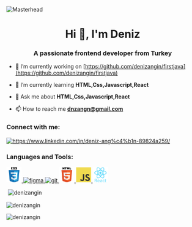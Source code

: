 ![Masterhead](https://media.licdn.com/dms/image/v2/D4D16AQHwvoZZwO1diQ/profile-displaybackgroundimage-shrink_350_1400/profile-displaybackgroundimage-shrink_350_1400/0/1724444793257?e=1729728000&v=beta&t=HIh2oN-kRGp-G661cu8i183Wh8LJOKTY6aFRKHvpWRs)

<h1 align="center">Hi 👋, I'm Deniz</h1>
<h3 align="center">A passionate frontend developer from Turkey</h3>



- 🔭 I’m currently working on [https://github.com/denizangin/firstjava](https://github.com/denizangin/firstjava)

- 🌱 I’m currently learning **HTML,Css,Javascript,React**

- 💬 Ask me about **HTML,Css,Javascript,React**

- 📫 How to reach me **dnzangn@gmail.com**

<h3 align="left">Connect with me:</h3>
<p align="left">
<a href="https://www.linkedin.com/in/deniz-ang%C4%B1n-89824a259/" target="blank"><img align="center" src="https://raw.githubusercontent.com/rahuldkjain/github-profile-readme-generator/master/src/images/icons/Social/linked-in-alt.svg" alt="https://www.linkedin.com/in/deniz-ang%c4%b1n-89824a259/" height="30" width="40" /></a>
</p>

<h3 align="left">Languages and Tools:</h3>
<p align="left"> <a href="https://www.w3schools.com/css/" target="_blank" rel="noreferrer"> <img src="https://raw.githubusercontent.com/devicons/devicon/master/icons/css3/css3-original-wordmark.svg" alt="css3" width="40" height="40"/> </a> <a href="https://www.figma.com/" target="_blank" rel="noreferrer"> <img src="https://www.vectorlogo.zone/logos/figma/figma-icon.svg" alt="figma" width="40" height="40"/> </a> <a href="https://git-scm.com/" target="_blank" rel="noreferrer"> <img src="https://www.vectorlogo.zone/logos/git-scm/git-scm-icon.svg" alt="git" width="40" height="40"/> </a> <a href="https://www.w3.org/html/" target="_blank" rel="noreferrer"> <img src="https://raw.githubusercontent.com/devicons/devicon/master/icons/html5/html5-original-wordmark.svg" alt="html5" width="40" height="40"/> </a> <a href="https://developer.mozilla.org/en-US/docs/Web/JavaScript" target="_blank" rel="noreferrer"> <img src="https://raw.githubusercontent.com/devicons/devicon/master/icons/javascript/javascript-original.svg" alt="javascript" width="40" height="40"/> </a> <a href="https://reactjs.org/" target="_blank" rel="noreferrer"> <img src="https://raw.githubusercontent.com/devicons/devicon/master/icons/react/react-original-wordmark.svg" alt="react" width="40" height="40"/> </a> </p>

<p>&nbsp;<img align="center" src="https://github-readme-stats.vercel.app/api?username=denizangin&show_icons=true&locale=en" alt="denizangin" /></p>

<p><img align="center" src="https://github-readme-streak-stats.herokuapp.com/?user=denizangin&" alt="denizangin" /></p>

<p align="left"> <img src="https://komarev.com/ghpvc/?username=denizangin&label=Profile%20views&color=0e75b6&style=flat" alt="denizangin" /> </p>

